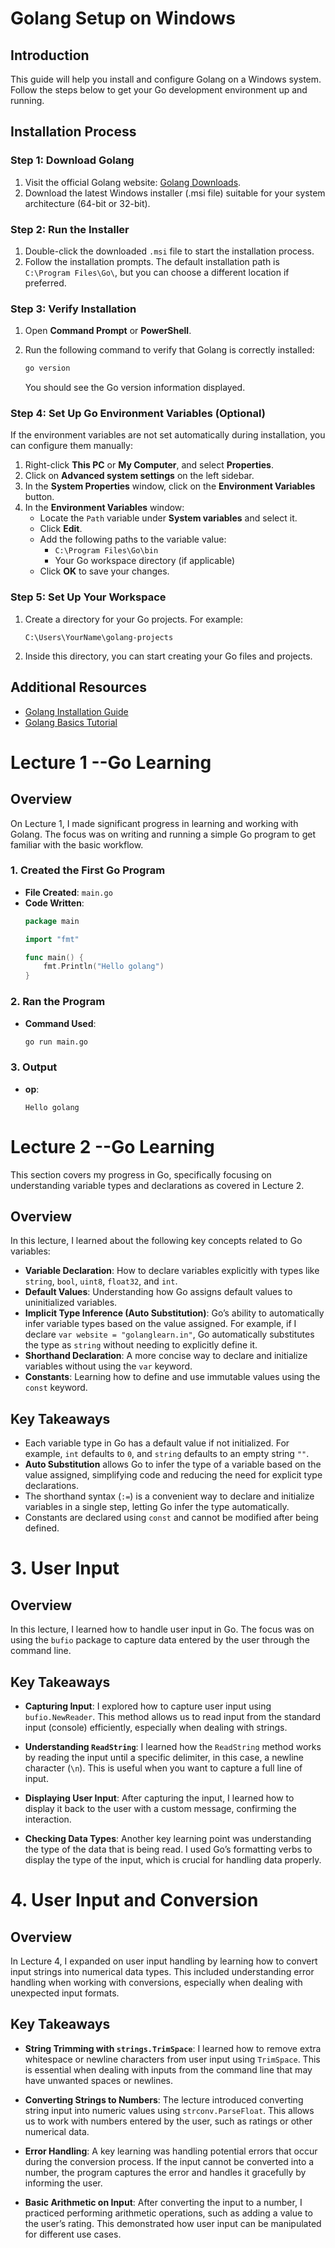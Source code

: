 # Golang Setup on Windows

## Introduction

This guide will help you install and configure Golang on a Windows system. Follow the steps below to get your Go development environment up and running.

## Installation Process

### Step 1: Download Golang

1. Visit the official Golang website: [Golang Downloads](https://golang.org/dl/).
2. Download the latest Windows installer (.msi file) suitable for your system architecture (64-bit or 32-bit).

### Step 2: Run the Installer

1. Double-click the downloaded `.msi` file to start the installation process.
2. Follow the installation prompts. The default installation path is `C:\Program Files\Go\`, but you can choose a different location if preferred.

### Step 3: Verify Installation

1. Open **Command Prompt** or **PowerShell**.
2. Run the following command to verify that Golang is correctly installed:

    ```bash
    go version
    ```

   You should see the Go version information displayed.

### Step 4: Set Up Go Environment Variables (Optional)

If the environment variables are not set automatically during installation, you can configure them manually:

1. Right-click **This PC** or **My Computer**, and select **Properties**.
2. Click on **Advanced system settings** on the left sidebar.
3. In the **System Properties** window, click on the **Environment Variables** button.
4. In the **Environment Variables** window:
   - Locate the `Path` variable under **System variables** and select it.
   - Click **Edit**.
   - Add the following paths to the variable value:
     - `C:\Program Files\Go\bin`
     - Your Go workspace directory (if applicable)
   - Click **OK** to save your changes.

### Step 5: Set Up Your Workspace

1. Create a directory for your Go projects. For example:

    ```text
    C:\Users\YourName\golang-projects
    ```

2. Inside this directory, you can start creating your Go files and projects.

## Additional Resources

- [Golang Installation Guide](https://golang.org/doc/install)
- [Golang Basics Tutorial](https://golang.org/doc/tutorial/create-module)
  

# Lecture 1 --Go Learning

## Overview

On Lecture 1, I made significant progress in learning and working with Golang. The focus was on writing and running a simple Go program to get familiar with the basic workflow.

### 1. Created the First Go Program

- **File Created**: `main.go`
- **Code Written**:
  ```go
  package main

  import "fmt"

  func main() {
      fmt.Println("Hello golang")
  }

### 2. Ran the Program

- **Command Used**:
  ```bash
  go run main.go

### 3. Output

- **op**:
  ```text
  Hello golang

# Lecture 2 --Go Learning

This section covers my progress in Go, specifically focusing on understanding variable types and declarations as covered in Lecture 2.

## Overview

In this lecture, I learned about the following key concepts related to Go variables:

- **Variable Declaration**: How to declare variables explicitly with types like `string`, `bool`, `uint8`, `float32`, and `int`.
- **Default Values**: Understanding how Go assigns default values to uninitialized variables.
- **Implicit Type Inference (Auto Substitution)**: Go’s ability to automatically infer variable types based on the value assigned. For example, if I declare `var website = "golanglearn.in"`, Go automatically substitutes the type as `string` without needing to explicitly define it.
- **Shorthand Declaration**: A more concise way to declare and initialize variables without using the `var` keyword.
- **Constants**: Learning how to define and use immutable values using the `const` keyword.

## Key Takeaways

- Each variable type in Go has a default value if not initialized. For example, `int` defaults to `0`, and `string` defaults to an empty string `""`.
- **Auto Substitution** allows Go to infer the type of a variable based on the value assigned, simplifying code and reducing the need for explicit type declarations.
- The shorthand syntax (`:=`) is a convenient way to declare and initialize variables in a single step, letting Go infer the type automatically.
- Constants are declared using `const` and cannot be modified after being defined.

# 3. User Input

## Overview
In this lecture, I learned how to handle user input in Go. The focus was on using the `bufio` package to capture data entered by the user through the command line.

## Key Takeaways
- **Capturing Input**: I explored how to capture user input using `bufio.NewReader`. This method allows us to read input from the standard input (console) efficiently, especially when dealing with strings.
  
- **Understanding `ReadString`**: I learned how the `ReadString` method works by reading the input until a specific delimiter, in this case, a newline character (`\n`). This is useful when you want to capture a full line of input.

- **Displaying User Input**: After capturing the input, I learned how to display it back to the user with a custom message, confirming the interaction.

- **Checking Data Types**: Another key learning point was understanding the type of the data that is being read. I used Go’s formatting verbs to display the type of the input, which is crucial for handling data properly.

# 4. User Input and Conversion

## Overview
In Lecture 4, I expanded on user input handling by learning how to convert input strings into numerical data types. This included understanding error handling when working with conversions, especially when dealing with unexpected input formats.

## Key Takeaways
- **String Trimming with `strings.TrimSpace`**: I learned how to remove extra whitespace or newline characters from user input using `TrimSpace`. This is essential when dealing with inputs from the command line that may have unwanted spaces or newlines.
  
- **Converting Strings to Numbers**: The lecture introduced converting string input into numeric values using `strconv.ParseFloat`. This allows us to work with numbers entered by the user, such as ratings or other numerical data.

- **Error Handling**: A key learning was handling potential errors that occur during the conversion process. If the input cannot be converted into a number, the program captures the error and handles it gracefully by informing the user.

- **Basic Arithmetic on Input**: After converting the input to a number, I practiced performing arithmetic operations, such as adding a value to the user’s rating. This demonstrated how user input can be manipulated for different use cases.
